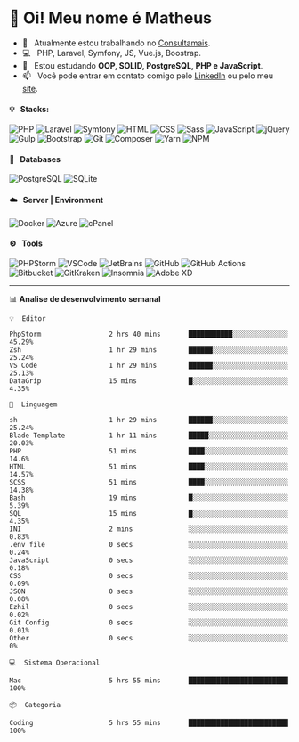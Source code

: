 # 👋 Oi! Meu nome é Matheus

- 🔭 &nbsp; Atualmente estou trabalhando no [Consultamais](https://consultamais.com.br/).
- 💻 &nbsp; PHP, Laravel, Symfony, JS, Vue.js, Boostrap.
- 🌱 &nbsp; Estou estudando **OOP, SOLID, PostgreSQL, PHP e JavaScript**.
- 📫 &nbsp; Você pode entrar em contato comigo pelo [LinkedIn](https://www.linkedin.com/in/matheuscamargoxavier/) ou pelo meu [site](https://matheuscamargo.co).

#### 💡 &nbsp; Stacks:
![PHP](https://img.shields.io/badge/-PHP-777BB4?&logo=php&logoColor=FFFFFF)
![Laravel](https://img.shields.io/badge/-Laravel-FF2D20?&logo=laravel&logoColor=FFFFFF)
![Symfony](https://img.shields.io/badge/-Symfony-000000?&logo=symfony&logoColor=FFFFFF)
![HTML](https://img.shields.io/badge/-HTML-E34F26?&logo=html5&logoColor=FFFFFF)
![CSS](https://img.shields.io/badge/-CSS-1572B6?&logo=css3&logoColor=FFFFFF)
![Sass](https://img.shields.io/badge/-Sass-CC6699?&logo=sass&logoColor=FFFFFF)
![JavaScript](https://img.shields.io/badge/-JavaScript-F7DF1E?&logo=javascript&logoColor=FFFFFF)
![jQuery](https://img.shields.io/badge/-jQuery-0769AD?&logo=jquery&logoColor=FFFFFF)
![Gulp](https://img.shields.io/badge/-Gulp-CF4647?&logo=gulp&logoColor=FFFFFF)
![Bootstrap](https://img.shields.io/badge/-Bootstrap-7952B3?&logo=bootstrap&logoColor=FFFFFF)
![Git](https://img.shields.io/badge/-Git-F05032?&logo=git&logoColor=FFFFFF)
![Composer](https://img.shields.io/badge/-Composer-885630?&logo=composer&logoColor=FFFFFF)
![Yarn](https://img.shields.io/badge/-Yarn-2C8EBB?&logo=yarn&logoColor=FFFFFF)
![NPM](https://img.shields.io/badge/-npm-CB3837?&logo=npm&logoColor=FFFFFF)

#### 💾 &nbsp; Databases
![PostgreSQL](https://img.shields.io/badge/-PostgreSQL-336791?&logo=PostgreSQL&logoColor=FFFFFF)
![SQLite](https://img.shields.io/badge/-SQLite-003B57?&logo=SQLite&logoColor=FFFFFF)

#### ☁️ &nbsp; Server | Environment
![Docker](https://img.shields.io/badge/-Docker-2496ED?&logo=docker&logoColor=FFFFFF)
![Azure](https://img.shields.io/badge/-Azure-0089D6?&logo=microsoft%20azure&logoColor=FFFFFF)
![cPanel](https://img.shields.io/badge/-cPanel-FF6C2C?&logo=cpanel&logoColor=FFFFFF)

#### ⚙️ &nbsp; Tools
![PHPStorm](https://img.shields.io/badge/-PHPStorm-000000?&logo=PHPStorm&logoColor=FFFFFF)
![VSCode](https://img.shields.io/badge/-VSCode-007ACC?&logo=Visual%20Studio%20Code&logoColor=FFFFFF) 
![JetBrains](https://img.shields.io/badge/-JetBrains-000000?&logo=jetbrains&logoColor=FFFFFF) 
![GitHub](https://img.shields.io/badge/-GitHub-181717?&logo=github&logoColor=FFFFFF) 
![GitHub Actions](https://img.shields.io/badge/-GitHub%20Actions-181717?&logo=GitHub%20Actions&logoColor=FFFFFF) 
![Bitbucket](https://img.shields.io/badge/-Bitbucket-0052CC?&logo=bitbucket&logoColor=FFFFFF)
![GitKraken](https://img.shields.io/badge/-GitKraken-179287?&logo=GitKraken&logoColor=FFFFFF)
![Insomnia](https://img.shields.io/badge/-Insomnia-5849BE?&logo=Insomnia&logoColor=FFFFFF)
![Adobe XD](https://img.shields.io/badge/-Adobe%20XD-FF61F6?&logo=adobe%20xd&logoColor=FFFFFF) 
_______

📊  **Analise de desenvolvimento semanal**
```text
💡  Editor

PhpStorm                 2 hrs 40 mins       ███████████░░░░░░░░░░░░░░     45.29%
Zsh                      1 hr 29 mins        ██████░░░░░░░░░░░░░░░░░░░     25.24%
VS Code                  1 hr 29 mins        ██████░░░░░░░░░░░░░░░░░░░     25.13%
DataGrip                 15 mins             █░░░░░░░░░░░░░░░░░░░░░░░░      4.35%
```
```text
💬  Linguagem

sh                       1 hr 29 mins        ██████░░░░░░░░░░░░░░░░░░░     25.24%
Blade Template           1 hr 11 mins        █████░░░░░░░░░░░░░░░░░░░░     20.03%
PHP                      51 mins             ████░░░░░░░░░░░░░░░░░░░░░      14.6%
HTML                     51 mins             ████░░░░░░░░░░░░░░░░░░░░░     14.57%
SCSS                     51 mins             ████░░░░░░░░░░░░░░░░░░░░░     14.38%
Bash                     19 mins             █░░░░░░░░░░░░░░░░░░░░░░░░      5.39%
SQL                      15 mins             █░░░░░░░░░░░░░░░░░░░░░░░░      4.35%
INI                      2 mins              ░░░░░░░░░░░░░░░░░░░░░░░░░      0.83%
.env file                0 secs              ░░░░░░░░░░░░░░░░░░░░░░░░░      0.24%
JavaScript               0 secs              ░░░░░░░░░░░░░░░░░░░░░░░░░      0.18%
CSS                      0 secs              ░░░░░░░░░░░░░░░░░░░░░░░░░      0.09%
JSON                     0 secs              ░░░░░░░░░░░░░░░░░░░░░░░░░      0.08%
Ezhil                    0 secs              ░░░░░░░░░░░░░░░░░░░░░░░░░      0.02%
Git Config               0 secs              ░░░░░░░░░░░░░░░░░░░░░░░░░      0.01%
Other                    0 secs              ░░░░░░░░░░░░░░░░░░░░░░░░░         0%
```
```text
💻  Sistema Operacional

Mac                      5 hrs 55 mins       █████████████████████████       100%
```
```text
📦  Categoria

Coding                   5 hrs 55 mins       █████████████████████████       100%
```
